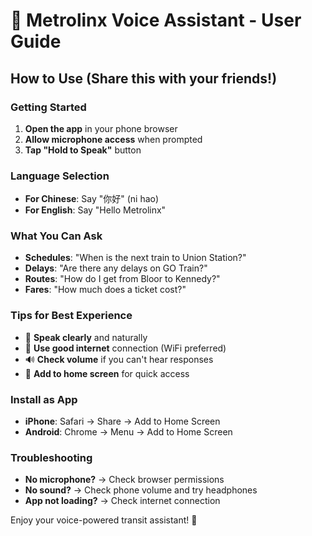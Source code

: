 # 🚂 Metrolinx Voice Assistant - User Guide

## How to Use (Share this with your friends!)

### Getting Started
1. **Open the app** in your phone browser
2. **Allow microphone access** when prompted
3. **Tap "Hold to Speak"** button

### Language Selection
- **For Chinese**: Say "你好" (ni hao)
- **For English**: Say "Hello Metrolinx"

### What You Can Ask
- **Schedules**: "When is the next train to Union Station?"
- **Delays**: "Are there any delays on GO Train?"
- **Routes**: "How do I get from Bloor to Kennedy?"
- **Fares**: "How much does a ticket cost?"

### Tips for Best Experience
- 🎤 **Speak clearly** and naturally
- 📶 **Use good internet** connection (WiFi preferred)
- 🔊 **Check volume** if you can't hear responses
- 📱 **Add to home screen** for quick access

### Install as App
- **iPhone**: Safari → Share → Add to Home Screen
- **Android**: Chrome → Menu → Add to Home Screen

### Troubleshooting
- **No microphone?** → Check browser permissions
- **No sound?** → Check phone volume and try headphones
- **App not loading?** → Check internet connection

Enjoy your voice-powered transit assistant! 🎉
